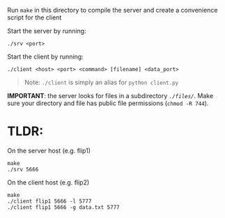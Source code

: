 Run `make` in this directory to compile the server and create a convenience script for the client

Start the server by running:

`./srv <port>`

Start the client by running: 

`./client <host> <port> <command> [filename] <data_port>`

>Note: `./client` is simply an alias for `python client.py`

**IMPORTANT**: the server looks for files in a subdirectory *`./files/`*.
Make sure your directory and file has public file permissions (`chmod -R 744`).


# TLDR:
On the server host (e.g. flip1)
```
make
./srv 5666
```
On the client host (e.g. flip2)
```
make
./client flip1 5666 -l 5777
./client flip1 5666 -g data.txt 5777
```
